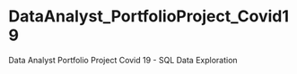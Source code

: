 # DataAnalyst_PortfolioProject_Covid19
Data Analyst Portfolio Project Covid 19 - SQL Data Exploration

